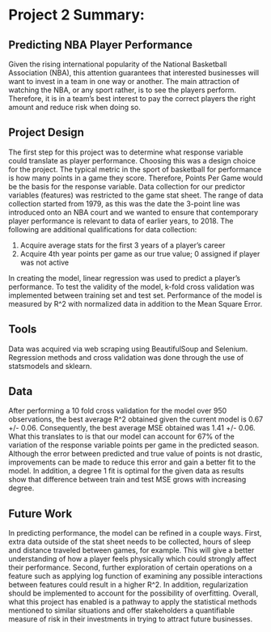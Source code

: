 # Project 2 Summary: 

## Predicting NBA Player Performance 

Given the rising international popularity of the National Basketball Association (NBA), this attention guarantees that interested businesses will want to invest in a team in one way or another. The main attraction of watching the NBA, or any sport rather, is to see the players perform. Therefore, it is in a team’s best interest to pay the correct players the right amount and reduce risk when doing so. 

## Project Design 

The first step for this project was to determine what response variable could translate as player performance. Choosing this was a design choice for the project. The typical metric in the sport of basketball for performance is how many points in a game they score. Therefore, Points Per Game would be the basis for the response variable. Data collection for our predictor variables (features) was restricted to the game stat sheet. The range of data collection started from 1979, as this was the date the 3-point line was introduced onto an NBA court and we wanted to ensure that contemporary player performance is relevant to data of earlier years, to 2018. The following are additional qualifications for data collection: 

1. Acquire average stats for the first 3 years of a player’s career 
2. Acquire 4th year points per game as our true value; 0 assigned if player was not active 

In creating the model, linear regression was used to predict a player’s performance. To test the validity of the model, k-fold cross validation was implemented between training set and test set. Performance of the model is measured by R^2 with normalized data in addition to the Mean Square Error. 

## Tools 

Data was acquired via web scraping using BeautifulSoup and Selenium. Regression methods and cross validation was done through the use of statsmodels and sklearn. 

## Data 

After performing a 10 fold cross validation for the model over 950 observations, the best average R^2 obtained given the current model is 0.67 +/- 0.06. Consequently, the best average MSE obtained was 1.41 +/- 0.06. What this translates to is that our model can account for 67% of the variation of the response variable points per game in the predicted season. Although the error between predicted and true value of points is not drastic, improvements can be made to reduce this error and gain a better fit to the model. In addition, a degree 1 fit is optimal for the given data as results show that difference between train and test MSE grows with increasing degree. 

## Future Work

In predicting performance, the model can be refined in a couple ways. First, extra data outside of the stat sheet needs to be collected, hours of sleep and distance traveled between games, for example. This will give a better understanding of how a player feels physically which could strongly affect their performance. Second, further exploration of certain operations on a feature such as applying log function of examining any possible interactions between features could result in a higher R^2. In addition, regularization should be implemented to account for the possibility of overfitting. Overall, what this project has enabled is a pathway to apply the statistical methods mentioned to similar situations and offer stakeholders a quantifiable measure of risk in their investments in trying to attract future businesses. 
